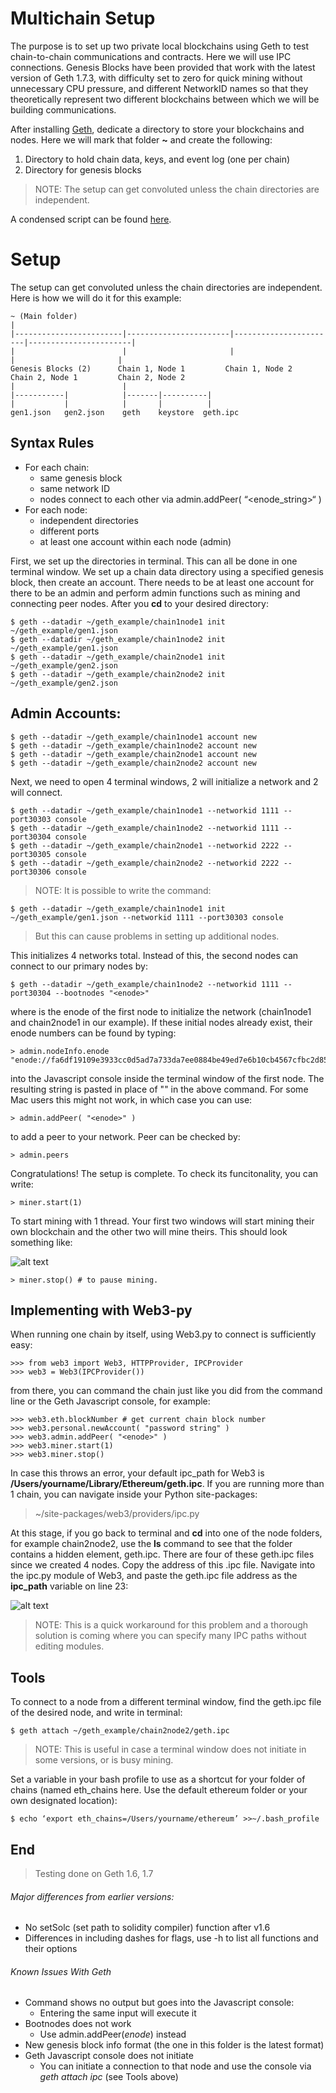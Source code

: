   # Multichain Setup
  
  The purpose is to set up two private local blockchains using Geth to test chain-to-chain communications and contracts. Here we will use IPC connections. Genesis Blocks have been provided that work with the latest version of Geth 1.7.3, with difficulty set to zero for quick mining without unnecessary CPU pressure, and different NetworkID names so that they theoretically represent two different blockchains between which we will be building communications.
  
  After installing [Geth](https://github.com/ethereum/go-ethereum/wiki/Building-Ethereum), dedicate a directory to store your blockchains and nodes. Here we will mark that folder **~** and create the following:
  
  1. Directory to hold chain data, keys, and event log (one per chain) 
  1. Directory for genesis blocks
  
  > NOTE: The setup can get convoluted unless the chain directories are independent. 
  
  A condensed script can be found [here](https://github.com/ConsciousMachines/blockchain_projects/blob/master/geth_tools/bash_commands.txt).
  
  # Setup
  
  The setup can get convoluted unless the chain directories are independent. Here is how we will do it for this example:
  ~~~~~~~~~
  ~ (Main folder)
  |
  |------------------------|-----------------------|-----------------------|-----------------------|
  |                        |                       |                       |                       |
  Genesis Blocks (2)      Chain 1, Node 1         Chain 1, Node 2         Chain 2, Node 1         Chain 2, Node 2
  |                        |
  |-----------|            |-------|----------|
  |           |            |       |          |
  gen1.json   gen2.json    geth    keystore  geth.ipc
  ~~~~~~~~~
  ## Syntax Rules
  * For each chain:
	  * same genesis block
	  * same network ID
	  * nodes connect to each other via admin.addPeer( “<enode_string>“ ) 
  * For each node:
	  * independent directories
	  * different ports
	  * at least one account within each node (admin)
    
  First, we set up the directories in terminal. This can all be done in one terminal window. We set up a chain data directory using a specified genesis block, then create an account. There needs to be at least one account for there to be an admin and perform admin functions such as mining and connecting peer nodes. After you **cd** to your desired directory:
  ~~~~~~~~~
  $ geth --datadir ~/geth_example/chain1node1 init ~/geth_example/gen1.json
  $ geth --datadir ~/geth_example/chain1node2 init ~/geth_example/gen1.json
  $ geth --datadir ~/geth_example/chain2node1 init ~/geth_example/gen2.json
  $ geth --datadir ~/geth_example/chain2node2 init ~/geth_example/gen2.json  
  ~~~~~~~~~
  ## Admin Accounts: 
  ~~~~~~~~~
  $ geth --datadir ~/geth_example/chain1node1 account new
  $ geth --datadir ~/geth_example/chain1node2 account new
  $ geth --datadir ~/geth_example/chain2node1 account new
  $ geth --datadir ~/geth_example/chain2node2 account new
  ~~~~~~~~~
  Next, we need to open 4 terminal windows, 2 will initialize a network and 2 will connect. 
  ~~~~~~~~~
  $ geth --datadir ~/geth_example/chain1node1 --networkid 1111 --port30303 console
  $ geth --datadir ~/geth_example/chain1node2 --networkid 1111 --port30304 console
  $ geth --datadir ~/geth_example/chain2node1 --networkid 2222 --port30305 console
  $ geth --datadir ~/geth_example/chain2node2 --networkid 2222 --port30306 console
  ~~~~~~~~~
  > NOTE: It is possible to write the command:
  ~~~~~~~~~
  $ geth --datadir ~/geth_example/chain1node1 init ~/geth_example/gen1.json --networkid 1111 --port30303 console
  ~~~~~~~~~
  > But this can cause problems in setting up additional nodes. 
  
  This initializes 4 networks total. Instead of this, the second nodes can connect to our primary nodes by:
  ~~~~~~~~~
  $ geth --datadir ~/geth_example/chain1node2 --networkid 1111 --port30304 --bootnodes "<enode>"
  ~~~~~~~~~
  where <enode> is the enode of the first node to initialize the network (chain1node1 and chain2node1 in our example). If these initial nodes already exist, their enode numbers can be found by typing:
  ~~~~~~~~~
  > admin.nodeInfo.enode
  "enode://fa6df19109e3933cc0d5ad7a733da7ee0884be49ed7e6b10cb4567cfbc2d853303e1fb61887e49c5ac37e81816b13d699c6edba4a98c071f8956a0df200ccbe1@[::]:30303"
  ~~~~~~~~~
  into the Javascript console inside the terminal window of the first node. The resulting string is pasted in place of "<enode>" in the above command. For some Mac users this might not work, in which case you can use:
  ~~~~~~~~~  
  > admin.addPeer( "<enode>" )
  ~~~~~~~~~
  to add a peer to your network. Peer can be checked by:
  ~~~~~~~~~
  > admin.peers
  ~~~~~~~~~
  Congratulations! The setup is complete. To check its funcitonality, you can write:
  ~~~~~~~~~
  > miner.start(1) 
  ~~~~~~~~~
  To start mining with 1 thread. Your first two windows will start mining their own blockchain and the other two will mine theirs. This should look something like:
  
![alt text](https://github.com/ConsciousMachines/blockchain_projects/blob/master/geth_tools/mining.png)
  ~~~~~~~~~
  > miner.stop() # to pause mining. 
  ~~~~~~~~~
  
  ## Implementing with Web3-py
  
  When running one chain by itself, using Web3.py to connect is sufficiently easy:
  ~~~~~~~~~
  >>> from web3 import Web3, HTTPProvider, IPCProvider
  >>> web3 = Web3(IPCProvider())
  ~~~~~~~~~
  from there, you can command the chain just like you did from the command line or the Geth Javascript console, for example:
  ~~~~~~~~~
  >>> web3.eth.blockNumber # get current chain block number
  >>> web3.personal.newAccount( "password string" )
  >>> web3.admin.addPeer( "<enode>" )
  >>> web3.miner.start(1)
  >>> web3.miner.stop()
  ~~~~~~~~~
	
  In case this throws an error, your default ipc_path for Web3 is **/Users/yourname/Library/Ethereum/geth.ipc**. If you are running more than 1 chain, you can navigate inside your Python site-packages: 

> ~/site-packages/web3/providers/ipc.py 	

At this stage, if you go back to terminal and **cd** into one of the node folders, for example chain2node2, use the **ls** command to see that the folder contains a hidden element, geth.ipc. There are four of these geth.ipc files since we created 4 nodes. Copy the address of this .ipc file. Navigate into the ipc.py module of Web3, and paste the geth.ipc file address as the **ipc_path** variable on line 23:
 
![alt text](https://github.com/ConsciousMachines/blockchain_projects/blob/master/geth_tools/ipc_path_change.png)
  
  > NOTE: This is a quick workaround for this problem and a thorough solution is coming where you can specify many IPC paths without editing modules.
  
  ## Tools
  
  To connect to a node from a different terminal window, find the geth.ipc file of the desired node, and write in terminal:
  ~~~~~~~~~
  $ geth attach ~/geth_example/chain2node2/geth.ipc
  ~~~~~~~~~
  > NOTE: This is useful in case a terminal window does not initiate in some versions, or is busy mining. 
  
  Set a variable in your bash profile to use as a shortcut for your folder of chains (named eth_chains here. Use the default ethereum folder or your own designated location):
  ~~~~~~~~~
  $ echo ‘export eth_chains=/Users/yourname/ethereum’ >>~/.bash_profile 
  ~~~~~~~~~
  
  ## End 
  
  > Testing done on Geth 1.6, 1.7

  ###### Major differences from earlier versions: 
  * No setSolc (set path to solidity compiler) function after v1.6
  * Differences in including dashes for flags, use -h to list all functions and their options


  ###### Known Issues With Geth
  
  * Command shows no output but goes into the Javascript console: 
   	* Entering the same input will execute it
  * Bootnodes does not work 
    * Use admin.addPeer(*enode*) instead 
  * New genesis block info format (the one in this folder is the latest format)
  * Geth Javascript console does not initiate
	* You can initiate a connection to that node and use the console via *geth attach ipc* (see Tools above)
